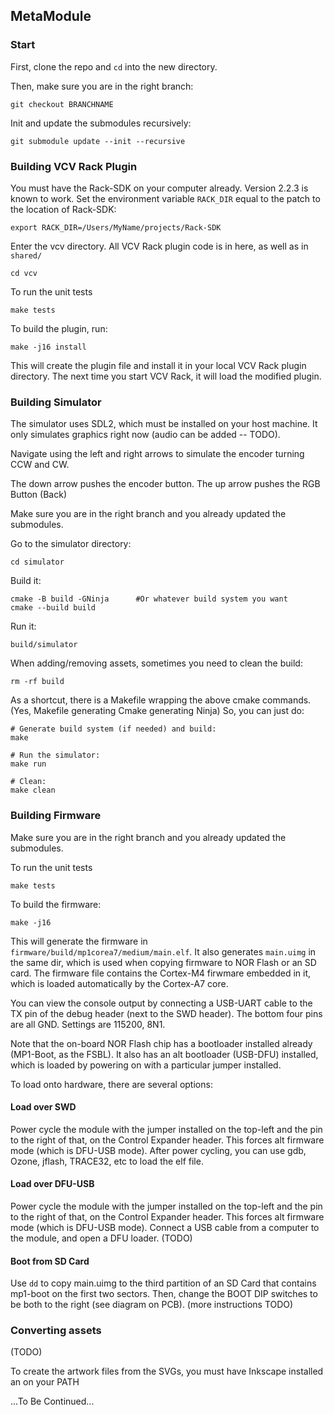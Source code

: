 ## MetaModule

### Start

First, clone the repo and `cd` into the new directory.

Then, make sure you are in the right branch:

```
git checkout BRANCHNAME
```

Init and update the submodules recursively:

```
git submodule update --init --recursive
```

### Building VCV Rack Plugin

You must have the Rack-SDK on your computer already. Version 2.2.3 is known to work. Set the environment variable `RACK_DIR` equal to the patch to the location of Rack-SDK:

```
export RACK_DIR=/Users/MyName/projects/Rack-SDK
```

Enter the vcv directory. All VCV Rack plugin code is in here, as well as in `shared/`

```
cd vcv
```

To run the unit tests 

```
make tests
```

To build the plugin, run:

```
make -j16 install
```

This will create the plugin file and install it in your local VCV Rack plugin directory. The next time you start VCV Rack, it will load the modified plugin.


### Building Simulator

The simulator uses SDL2, which must be installed on your host machine.
It only simulates graphics right now (audio can be added -- TODO).

Navigate using the left and right arrows to simulate the encoder turning CCW and CW.

The down arrow pushes the encoder button. The up arrow pushes the RGB Button (Back)

Make sure you are in the right branch and you already updated the submodules.

Go to the simulator directory:

```
cd simulator
```

Build it:

```
cmake -B build -GNinja      #Or whatever build system you want
cmake --build build
```


Run it:
```
build/simulator
```


When adding/removing assets, sometimes you need to clean the build:

```
rm -rf build
```

As a shortcut, there is a Makefile wrapping the above cmake commands. (Yes, Makefile generating Cmake generating Ninja)
So, you can just do:

```
# Generate build system (if needed) and build:
make

# Run the simulator:
make run

# Clean:
make clean
```


### Building Firmware

Make sure you are in the right branch and you already updated the submodules.

To run the unit tests 

```
make tests
```
To build the firmware:

```
make -j16 
```

This will generate the firmware in `firmware/build/mp1corea7/medium/main.elf`.
It also generates `main.uimg` in the same dir, which is used when copying
firmware to NOR Flash or an SD card.
The firmware file contains the Cortex-M4 firwmare embedded in it, which is
loaded automatically by the Cortex-A7 core.

You can view the console output by connecting a USB-UART cable to the TX pin
of the debug header (next to the SWD header). The bottom four pins are all GND.
Settings are 115200, 8N1.

Note that the on-board NOR Flash chip has a bootloader installed already
(MP1-Boot, as the FSBL). It also has an alt bootloader (USB-DFU) installed,
which is loaded by powering on with a particular jumper installed.

To load onto hardware, there are several options:

#### Load over SWD

Power cycle the module with the jumper installed on the top-left and the pin to the right of that,
on the Control Expander header. This forces alt firmware mode (which is DFU-USB mode). After power cycling, you can use gdb,
Ozone, jflash, TRACE32, etc to load the elf file.
 
#### Load over DFU-USB

Power cycle the module with the jumper installed on the top-left and the pin to the right of that,
on the Control Expander header. This forces alt firmware mode (which is DFU-USB mode).
Connect a USB cable from a computer to the module, and open a DFU loader. (TODO)

#### Boot from SD Card

Use `dd` to copy main.uimg to the third partition of an SD Card that contains mp1-boot on the first two sectors. 
Then, change the BOOT DIP switches to be both to the right (see diagram on PCB).
(more instructions TODO)

### Converting assets

(TODO)

To create the artwork files from the SVGs, you must have Inkscape installed an on your PATH

...To Be Continued...
